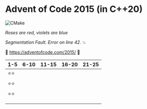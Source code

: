 # Advent of Code 2015 (in C++20)

![CMake](https://github.com/LesnyRumcajs/advent-of-cpp-2015/workflows/CMake/badge.svg)

*Roses are red, violets are blue*

*Segmentation Fault. Error on line 42.*
💥

🎄 https://adventofcode.com/2015/ 🎄

| 1-5 | 6-10 | 11-15 | 16-20 | 21-25 |
|----|----|----|----|----|
| ⭐⭐ |    |    |    |    |
| ⭐⭐ |    |    |    |    |
| ⭐⭐ |    |    |    |    |
|    |    |    |    |    |
|    |    |    |    |    |
